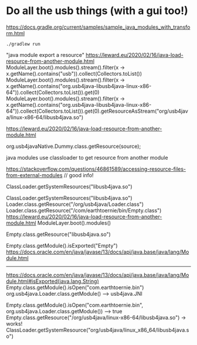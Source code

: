 # Do all the usb things (with a gui too!)

https://docs.gradle.org/current/samples/sample_java_modules_with_transform.html  

`./gradlew run`

"java module export a resource"
https://leward.eu/2020/02/16/java-load-resource-from-another-module.html
ModuleLayer.boot().modules().stream().filter(x -> x.getName().contains("usb")).collect(Collectors.<Module>toList())
ModuleLayer.boot().modules().stream().filter(x -> x.getName().contains("org.usb4java-libusb4java-linux-x86-64")).collect(Collectors.<Module>toList()).get(0)
ModuleLayer.boot().modules().stream().filter(x -> x.getName().contains("org.usb4java-libusb4java-linux-x86-64")).collect(Collectors.<Module>toList()).get(0).getResourceAsStream("org/usb4java/linux-x86-64/libusb4java.so")

https://leward.eu/2020/02/16/java-load-resource-from-another-module.html

org.usb4javaNative.Dummy.class.getResource(source);

java modules use classloader to get resource from another module

https://stackoverflow.com/questions/46861589/accessing-resource-files-from-external-modules // good info!

ClassLoader.getSystemResources("libusb4java.so")

ClassLoader.getSystemResources("libusb4java.so")
Loader.class.getResource("/org/usb4java/Loader.class")
Loader.class.getResource("/com/earthtoernie/bin/Empty.class")
https://leward.eu/2020/02/16/java-load-resource-from-another-module.html
ModuleLayer.boot().modules()

Empty.class.getResource("libusb4java.so")

Empty.class.getModule().isExported("Empty")
https://docs.oracle.com/en/java/javase/13/docs/api/java.base/java/lang/Module.html

----------------------
https://docs.oracle.com/en/java/javase/13/docs/api/java.base/java/lang/Module.html#isExported(java.lang.String)
Empty.class.getModule().isOpen("com.earthtoernie.bin")
org.usb4java.Loader.class.getModule() --> usb4java.JNI

Empty.class.getModule().isOpen("com.earthtoernie.bin", org.usb4java.Loader.class.getModule()) --> true
Empty.class.getResource("/org/usb4java/linux-x86-64/libusb4java.so") -> works!
ClassLoader.getSystemResource("org/usb4java/linux_x86_64/libusb4java.so")